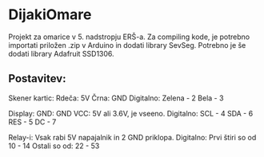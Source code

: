 # DijakiOmare

Projekt za omarice v 5. nadstropju ERŠ-a. 
Za compiling kode, je potrebno importati priložen .zip v Arduino in dodati library SevSeg.
Potrebno je še dodati library Adafruit SSD1306.

## Postavitev:
Skener kartic:
Rdeča: 5V
Črna: GND
Digitalno: Zelena - 2
           Bela - 3

Display:
GND: GND
VCC: 5V ali 3.6V, je vseeno.
Digitalno: SCL - 4
           SDA - 6
           RES - 5
           DC - 7

Relay-i:
Vsak rabi 5V napajalnik in 2 GND priklopa.
Digitalno: Prvi štiri so od 10 - 14
           Ostali so od: 22 - 53
